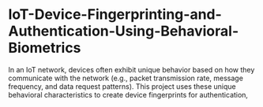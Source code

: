 # IoT-Device-Fingerprinting-and-Authentication-Using-Behavioral-Biometrics
In an IoT network, devices often exhibit unique behavior based on how they communicate with the network (e.g., packet transmission rate, message frequency, and data request patterns). This project uses these unique behavioral characteristics to create device fingerprints for authentication,

